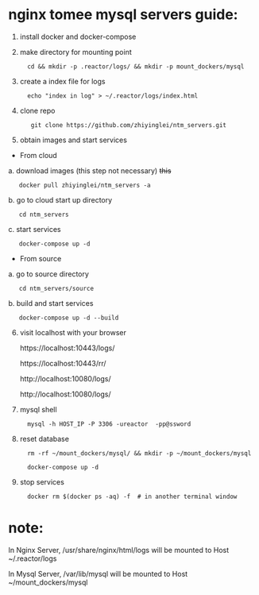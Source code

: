  

# nginx tomee mysql servers guide:

1. install docker and docker-compose

2. make directory for mounting point

         cd && mkdir -p .reactor/logs/ && mkdir -p mount_dockers/mysql

3. create a index file for logs 

         echo "index in log" > ~/.reactor/logs/index.html

4. clone repo

          git clone https://github.com/zhiyinglei/ntm_servers.git

5. obtain images and start services

 * From cloud  

  a. download images (this step not necessary)
  ~~this~~

       docker pull zhiyinglei/ntm_servers -a

  b. go to cloud start up directory 

       cd ntm_servers

  c. start services 

       docker-compose up -d

 * From source 

  a. go to source directory

       cd ntm_servers/source

  b. build and start services 

       docker-compose up -d --build


6. visit localhost with your browser

   https://localhost:10443/logs/

   https://localhost:10443/rr/
   
   http://localhost:10080/logs/

   http://localhost:10080/logs/


7. mysql shell
   
         mysql -h HOST_IP -P 3306 -ureactor  -pp@ssword

8. reset database
    
         rm -rf ~/mount_dockers/mysql/ && mkdir -p ~/mount_dockers/mysql
    
         docker-compose up -d

9. stop services
    
         docker rm $(docker ps -aq) -f  # in another terminal window


# note: 

   In Nginx Server, /usr/share/nginx/html/logs will be mounted to Host ~/.reactor/logs
   
   In Mysql Server, /var/lib/mysql will be mounted to Host ~/mount_dockers/mysql

